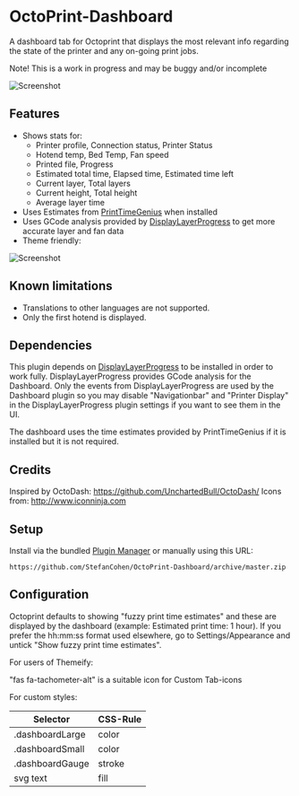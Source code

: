 # OctoPrint-Dashboard

A dashboard tab for Octoprint that displays the most relevant info regarding the state of the printer and any on-going print jobs.

Note! This is a work in progress and may be buggy and/or incomplete

![Screenshot](https://github.com/StefanCohen/OctoPrint-Dashboard/blob/master/screenshot.png)

## Features

* Shows stats for:  
    * Printer profile, Connection status, Printer Status
    * Hotend temp, Bed Temp, Fan speed
    * Printed file, Progress
    * Estimated total time, Elapsed time, Estimated time left
    * Current layer, Total layers
    * Current height, Total height
    * Average layer time
* Uses Estimates from [PrintTimeGenius](https://plugins.octoprint.org/plugins/PrintTimeGenius/) when installed
* Uses GCode analysis provided by [DisplayLayerProgress](https://plugins.octoprint.org/plugins/DisplayLayerProgress/) to get more accurate layer and fan data 
* Theme friendly:

![Screenshot](https://github.com/StefanCohen/OctoPrint-Dashboard/blob/master/screenshot-theme.png)


## Known limitations
* Translations to other languages are not supported.
* Only the first hotend is displayed.

## Dependencies

This plugin depends on [DisplayLayerProgress](https://plugins.octoprint.org/plugins/DisplayLayerProgress/) to be installed in order to work fully. DisplayLayerProgress provides GCode analysis for the Dashboard. Only the events from DisplayLayerProgress are used by the Dashboard plugin so you may disable "Navigationbar" and "Printer Display" in the DisplayLayerProgress plugin settings if you want to see them in the UI. 

The dashboard uses the time estimates provided by PrintTimeGenius if it is installed but it is not required.

## Credits

Inspired by OctoDash: https://github.com/UnchartedBull/OctoDash/
Icons from: http://www.iconninja.com

## Setup

Install via the bundled [Plugin Manager](https://github.com/foosel/OctoPrint/wiki/Plugin:-Plugin-Manager) or manually using this URL:

    https://github.com/StefanCohen/OctoPrint-Dashboard/archive/master.zip

## Configuration

Octoprint defaults to showing "fuzzy print time estimates" and these are displayed by the dashboard (example: Estimated print time: 1 hour). If you prefer the hh:mm:ss format used elsewhere, go to Settings/Appearance and untick "Show fuzzy print time estimates".

For users of Themeify:

"fas fa-tachometer-alt" is a suitable icon for Custom Tab-icons

For custom styles:

| Selector          | CSS-Rule | 
|-------------------|----------|
| .dashboardLarge   | color    |
| .dashboardSmall   | color    |
| .dashboardGauge   | stroke   |
| svg text          | fill     |